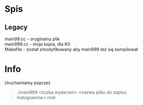 # Spis

## Legacy

main99.cc - oryginalny plik <br>
main999.cc - moja kopia, dla K0 <br>
Makefile - został zmodyfikowany aby main999 też się kompilował
# Info

Uruchamiamy poprzez
 >./main999 <liczba wydarzeń> <energia w GeV> <nazwa pliku do zapisu histogramów>.root
